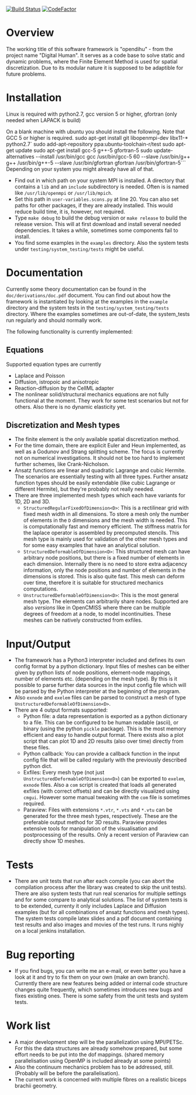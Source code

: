 [![Build Status](https://travis-ci.com/maierbn/opendihu.svg?branch=develop)](https://travis-ci.com/maierbn/opendihu)
[![CodeFactor](https://www.codefactor.io/repository/github/maierbn/opendihu/badge/develop)](https://www.codefactor.io/repository/github/maierbn/opendihu/overview/develop)

# Overview
The working title of this software framework is "opendihu" - from the project name "Digital Human". It serves as a code base to solve static and dynamic problems, where the Finite Element Method is used for spatial discretization. Due to its modular nature it is supposed to be adaptible for future problems.

# Installation
Linux is required with python2.7, gcc version 5 or higher, gfortran (only needed when LAPACK is build)

On a blank machine with ubuntu you should install the following. Note that GCC 5 or higher is required.
    sudo apt-get install git libopenmpi-dev libx11-* python2.7`
    sudo add-apt-repository ppa:ubuntu-toolchain-r/test
    sudo apt-get update
    sudo apt-get install gcc-5 g++-5 gfortran-5
    sudo update-alternatives --install /usr/bin/gcc gcc /usr/bin/gcc-5 60 --slave /usr/bin/g++ g++ /usr/bin/g++-5 --slave /usr/bin/gfortran gfortran /usr/bin/gfortran-5```
Depending on your system you might already have all of that.

* Find out in which path on your system MPI is installed. A directory that contains a `lib` and an `include` subdirectory is needed. Often is is named like `/usr/lib/openmpi` or `/usr/lib/mpich`. 
* Set this path in `user-variables.scons.py` at line 20. You can also set paths for other packages, if they are already installed. This would reduce build time, it is, however, not required.
* Type `make debug` to build the debug version or `make release` to build the release version. This will at first download and install several needed dependencies. It takes a while, sometimes some components fail to install.
* You find some examples in the `examples` directory. Also the system tests under `testing/system_testing/tests` might be useful.

# Documentation
Currently some theory documentation can be found in the `doc/derivations/doc.pdf` document. 
You can find out about how the framework is instantiated by looking at the examples in the `example` directory and the system tests in the `testing/system_testing/tests` directory. Where the examples sometimes are out-of-date, the system_tests run regularly and should normally work. 

The following functionality is currently implemented:
## Equations
Supported equation types are currently
* Laplace and Poisson
* Diffusion, istropoic and anisotropic
* Reaction-diffusion by the CellML adapter
* The nonlinear solid/structural mechanics equations are not fully functional at the moment. They work for some test scenarios but not for others. Also there is no dynamic elasticity yet.

## Discretization and Mesh types
* The finite element is the only available spatial discretization method.
* For the time domain, there are explicit Euler and Heun implemented, as well as a Godunov and Strang splitting scheme. The focus is currently not on numerical investigations. It should not be too hard to implement further schemes, like Crank-Nicholson.
* Ansatz functions are linear and quadratic Lagrange and cubic Hermite. The scenarios are essentially testing with all three types. Further ansatz function types should be easily extendable (like cubic Lagrange or different Hermite), but they're probably not really needed.
* There are three implemented mesh types which each have variants for 1D, 2D and 3D.
  * `StructuredRegularFixedOfDimension<D>`: This is a rectilinear grid with fixed mesh width in all dimensions. To store a mesh only the number of elements in the `D` dimensions and the mesh width is needed. This is computationally fast and memory efficient. The stiffness matrix for the laplace operator is assembled by precomputed stencils. This mesh type is mainly used for validation of the other mesh types and for some easy examples that have an analytical solution.
  * `StructuredDeformableOfDimension<D>`: This structured mesh can have arbitrary node positions, but there is a fixed number of elements in each dimension. Internally there is no need to store extra adjacency information, only the node positions and number of elements in the dimensions is stored. This is also quite fast. This mesh can deform over time, therefore it is suitable for structured mechanics computations.
  * `UnstructuredDeformableOfDimension<D>`: This is the most general mesh type. The elements can arbitrarily share nodes. Supported are also *versions* like in OpenCMISS where there can be multiple degrees of freedom at a node, to model incontinuities. These meshes can be natively constructed from exfiles.

# Input/Output
* The framework has a Python3 interpreter included and defines its own config format by a python dictionary. Input files of meshes can be either given by python lists of node positions, element-node mappings, number of elements etc. (depending on the mesh type). By this is it possible to parse further data sources in the input config file which will be parsed by the Python interpreter at the beginning of the program.
* Also `exnode` and `exelem` files can be parsed to construct a mesh of type `UnstructuredDeformableOfDimension<D>`.
* There are 4 output formats supported:
  * Python file: a data representation is exported as a python dictionary to a file. This can be configured to be human readable (ascii), or binary (using the python `pickle` package). This is the most memory efficient and easy to handle output format. There exists also a plot script that can plot 1D and 2D results (also over time) directly from these files.
  * Python callback: You can provide a callback function in the input config file that will be called regularly with the previously described python dict.
  * Exfiles: Every mesh type (not just `UnstructuredDeformableOfDimension<D>`) can be exported to `exelem`, `exnode` files. Also a `com` script is created that loads all generated exfiles (with correct offsets) and can be directly visualized using `cmgui`. However some manual tweaking with the `com` file is sometimes required.
  * Paraview: Files with extensions `*.vtr`, `*.vts` and `*.vtu` can be generated for the three mesh types, respectively. These are the preferable output method for 3D results. Paraview provides extensive tools for manipulation of the visualisation and postprocessing of the results. Only a recent version of Paraview can directly show 1D meshes.
  
# Tests
* There are unit tests that run after each compile (you can abort the compilation process after the library was created to skip the unit tests). There are also system tests that run real scenarios for multiple settings and for some compare to analytical solutions. The list of system tests is to be extended, currenty it only includes Laplace and Diffusion examples (but for all combinations of ansatz functions and mesh types). The system tests compile latex slides and a pdf document containing test results and also images and movies of the test runs. It runs nighly on a local jenkins installation.  
  
# Bug reporting
* If you find bugs, you can write me an e-mail, or even better you have a look at it and try to fix them on your own (make an own branch). Currently there are new features being added or internal code structure changes quite frequently, which sometimes introduces new bugs and fixes existing ones. There is some safety from the unit tests and system tests.

# Work list
* A major development step will be the parallelization using MPI/PETSc. For this the data structures are already somehow prepared, but some effort needs to be put into the dof mappings. (shared memory parallelisation using OpenMP is included already at some points)
* Also the continuum mechanics problem has to be addressed, still. (Probably will be before the parallelisation).
* The current work is concerned with multiple fibres on a realistic biceps brachii geometry.
